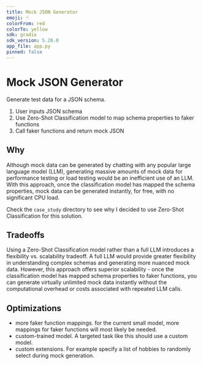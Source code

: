 ```yaml
---
title: Mock JSON Generator
emoji: 🃏
colorFrom: red
colorTo: yellow
sdk: gradio
sdk_version: 5.20.0
app_file: app.py
pinned: false
---
```


# Mock JSON Generator

Generate test data for a JSON schema.

1. User inputs JSON schema
2. Use Zero-Shot Classification model to map schema properties to faker functions
3. Call faker functions and return mock JSON

## Why

Although mock data can be generated by chatting with any popular large language model (LLM), generating massive amounts of mock data for performance testing or load testing would be an inefficient use of an LLM. With this approach, once the classification model has mapped the schema properties, mock data can be generated instantly, for free, with no significant CPU load.

Check the `case_study` directory to see why I decided to use Zero-Shot Classification for this solution.

## Tradeoffs

Using a Zero-Shot Classification model rather than a full LLM introduces a flexibility vs. scalability tradeoff. A full LLM would provide greater flexibility in understanding complex schemas and generating more nuanced mock data. However, this approach offers superior scalability - once the classification model has mapped schema properties to faker functions, you can generate virtually unlimited mock data instantly without the computational overhead or costs associated with repeated LLM calls.

## Optimizations

- more faker function mappings. for the current small model, more mappings for faker functions will most likely be needed.
- custom-trained model. A targeted task like this should use a custom model.
- custom extensions. For example specify a list of hobbies to randomly select during mock generation.
